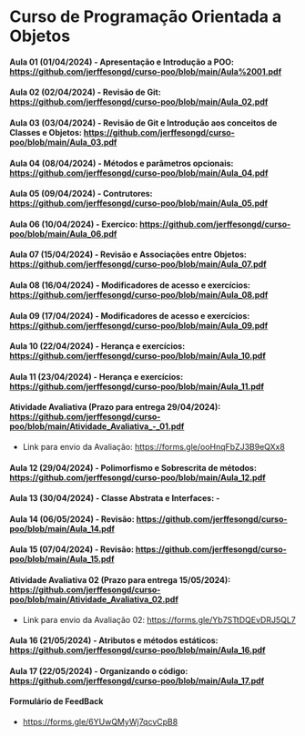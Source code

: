 # Curso de Programação Orientada a Objetos

#### Aula 01 (01/04/2024) - Apresentação e Introdução a POO: https://github.com/jerffesongd/curso-poo/blob/main/Aula%2001.pdf

#### Aula 02 (02/04/2024) - Revisão de Git: https://github.com/jerffesongd/curso-poo/blob/main/Aula_02.pdf

#### Aula 03 (03/04/2024) - Revisão de Git e Introdução aos conceitos de Classes e Objetos: https://github.com/jerffesongd/curso-poo/blob/main/Aula_03.pdf

#### Aula 04 (08/04/2024) - Métodos e parâmetros opcionais: https://github.com/jerffesongd/curso-poo/blob/main/Aula_04.pdf

#### Aula 05 (09/04/2024) - Contrutores: https://github.com/jerffesongd/curso-poo/blob/main/Aula_05.pdf

#### Aula 06 (10/04/2024) - Exercíco: https://github.com/jerffesongd/curso-poo/blob/main/Aula_06.pdf

#### Aula 07 (15/04/2024) - Revisão e Associações entre Objetos: https://github.com/jerffesongd/curso-poo/blob/main/Aula_07.pdf

#### Aula 08 (16/04/2024) - Modificadores de acesso e exercícios: https://github.com/jerffesongd/curso-poo/blob/main/Aula_08.pdf

#### Aula 09 (17/04/2024) - Modificadores de acesso e exercícios: https://github.com/jerffesongd/curso-poo/blob/main/Aula_09.pdf

#### Aula 10 (22/04/2024) - Herança e exercícios: https://github.com/jerffesongd/curso-poo/blob/main/Aula_10.pdf

#### Aula 11 (23/04/2024) - Herança e exercícios: https://github.com/jerffesongd/curso-poo/blob/main/Aula_11.pdf

#### Atividade Avaliativa (Prazo para entrega 29/04/2024): https://github.com/jerffesongd/curso-poo/blob/main/Atividade_Avaliativa_-_01.pdf
- Link para envio da Avaliação: https://forms.gle/ooHnqFbZJ3B9eQXx8 

#### Aula 12 (29/04/2024) - Polimorfismo e Sobrescrita de métodos: https://github.com/jerffesongd/curso-poo/blob/main/Aula_12.pdf

#### Aula 13 (30/04/2024) - Classe Abstrata e Interfaces: -

#### Aula 14 (06/05/2024) - Revisão: https://github.com/jerffesongd/curso-poo/blob/main/Aula_14.pdf

#### Aula 15 (07/04/2024) - Revisão: https://github.com/jerffesongd/curso-poo/blob/main/Aula_15.pdf

#### Atividade Avaliativa 02 (Prazo para entrega 15/05/2024): https://github.com/jerffesongd/curso-poo/blob/main/Atividade_Avaliativa_02.pdf
- Link para envio da Avaliação 02: https://forms.gle/Yb7STtDQEvDRJ5QL7

#### Aula 16 (21/05/2024) - Atributos e métodos estáticos: https://github.com/jerffesongd/curso-poo/blob/main/Aula_16.pdf

#### Aula 17 (22/05/2024) - Organizando o código: https://github.com/jerffesongd/curso-poo/blob/main/Aula_17.pdf

#### Formulário de FeedBack
- https://forms.gle/6YUwQMyWj7qcvCpB8
